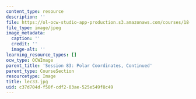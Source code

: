 ```yaml
---
content_type: resource
description: ''
file: https://ol-ocw-studio-app-production.s3.amazonaws.com/courses/18-01sc-single-variable-calculus-fall-2010/c37d704df50fcdf203ae525e549f8c49_lec33.jpg
file_type: image/jpeg
image_metadata:
  caption: ''
  credit: ''
  image-alt: ''
learning_resource_types: []
ocw_type: OCWImage
parent_title: 'Session 83: Polar Coordinates, Continued'
parent_type: CourseSection
resourcetype: Image
title: lec33.jpg
uid: c37d704d-f50f-cdf2-03ae-525e549f8c49
---
```

